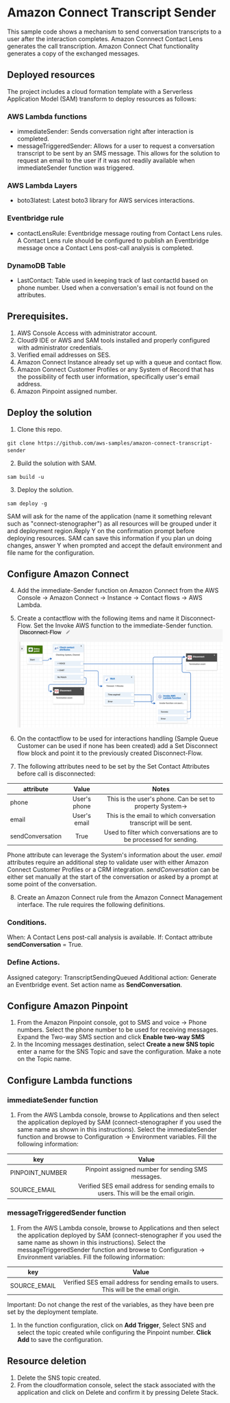 # Amazon Connect Transcript Sender

This sample code shows a mechanism to send conversation transcripts to a user after the interaction completes.
Amazon Connnect Contact Lens generates the call transcription. Amazon Connect Chat functionality generates a copy of the exchanged messages.


## Deployed resources

The project includes a cloud formation template with a Serverless Application Model (SAM) transform to deploy resources as follows:

### AWS Lambda functions

- immediateSender: Sends conversation right after interaction is completed.
- messageTriggeredSender: Allows for a user to request a conversation transcript to be sent by an SMS message. This allows for the solution to request an email to the user if it was not readily available when immediateSender function was triggered.

### AWS Lambda Layers
 - boto3latest: Latest boto3 library for AWS services interactions.

### Eventbridge rule
- contactLensRule: Eventbridge message routing from Contact Lens rules. A Contact Lens rule should be configured to publish an Eventbridge message once a Contact Lens post-call analysis is completed.

### DynamoDB Table
- LastContact: Table used in keeping track of last contactId based on phone number. Used when a conversation's email is not found on the attributes.

## Prerequisites.

1. AWS Console Access with administrator account.
1. Cloud9 IDE or AWS and SAM tools installed and properly configured with administrator credentials.
1. Verified email addresses on SES.
1. Amazon Connect Instance already set up with a queue and contact flow.
1. Amazon Connect Customer Profiles or any System of Record that has the possibility of fecth user information, specifically user's email address.
1. Amazon Pinpoint assigned number.

## Deploy the solution
1. Clone this repo.

`git clone https://github.com/aws-samples/amazon-connect-transcript-sender`

2. Build the solution with SAM.

`sam build -u` 

3. Deploy the solution.

`sam deploy -g`

SAM will ask for the name of the application (name it something relevant such as "connect-stenographer") as all resources will be grouped under it and deployment region.Reply Y on the confirmation prompt before deploying resources. SAM can save this information if you plan un doing changes, answer Y when prompted and accept the default environment and file name for the configuration.


## Configure Amazon Connect 
4. Add the immediate-Sender function on Amazon Connect from the AWS Console -> Amazon Connect -> Instance -> Contact flows -> AWS Lambda.
5. Create a contactflow with the following items and name it Disconnect-Flow. Set the Invoke AWS function to the immediate-Sender function.
![](/imgs/disconnect-contact-flow.png)

6. On the contactflow to be used for interactions handling (Sample Queue Customer can be used if none has been created) add a Set Disconnect flow block and point it to the previously created Disconnect-Flow.
7. The following attributes need to be set by the Set Contact Attributes before call is disconnected:

| attribute   | Value |  Notes |
|----------|:-------------:|:-------------:|
| phone |  User's phone | This is the user's phone. Can be set to property System->
| email | User's email | This is the email to which conversation transcript will be sent. 
| sendConversation | True | Used to filter which conversations are to be processed for sending.

Phone attribute can leverage the System's information about the user. 
*email* attributes require an additional step to validate user with either Amazon Connect Customer Profiles or a CRM integration.
*sendConversation* can be either set manually at the start of the conversation or asked by a prompt at some point of the conversation.

8. Create an Amazon Connect rule from the Amazon Connect Management interface. The rule requires the following definitions.

### Conditions.
When: A Contact Lens post-call analysis is available.
If: Contact attribute **sendConversation** = True.

### Define Actions.
Assigned category: TranscriptSendingQueued
Additional action: Generate an Eventbridge event. Set action name as **SendConversation**.

## Configure Amazon Pinpoint
1. From the Amazon Pinpoint console, got to SMS and voice -> Phone numbers. Select the phone number to be used for receiving messages. Expand the Two-way SMS section and click **Enable two-way SMS** 
1. In the Incoming messages destination, select **Create a new SNS topic** enter a name for the SNS Topic and save the configuration. Make a note on the Topic name.

## Configure Lambda functions
### immediateSender function
1. From the AWS Lambda console, browse to Applications and then select the application deployed by SAM (connect-stenographer if you used the same name as shown in this instructions). Select the immediateSender function and browse to Configuration -> Environment variables. Fill the following information:

| key   | Value 
|----------|:-------------:
| PINPOINT_NUMBER |  Pinpoint assigned number for sending SMS messages.
| SOURCE_EMAIL | Verified SES email address for sending emails to users. This will be the email origin.

### messageTriggeredSender function
1. From the AWS Lambda console, browse to Applications and then select the application deployed by SAM (connect-stenographer if you used the same name as shown in this instructions). Select the messageTriggeredSender function and browse to Configuration -> Environment variables. Fill the following information:

| key   | Value 
|----------|:-------------:
| SOURCE_EMAIL | Verified SES email address for sending emails to users. This will be the email origin.

Important: Do not change the rest of the variables, as they have been pre set by the deployment template.

1. In the function configuration, click on **Add Trigger**, Select SNS and select the topic created while configuring the Pinpoint number. **Click Add** to save the configuration.


## Resource deletion
1. Delete the SNS topic created.
1. From the cloudformation console, select the stack associated with the application and click on Delete and confirm it by pressing Delete Stack. 

